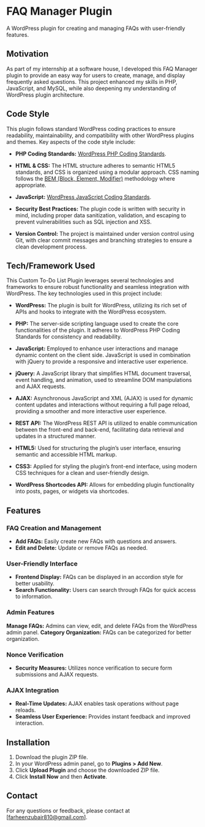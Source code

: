 
# FAQ Manager Plugin
A WordPress plugin for creating and managing FAQs with user-friendly features.

## Motivation

As part of my internship at a software house, I developed this FAQ Manager plugin to provide an easy way for users to create, manage, and display frequently asked questions. This project enhanced my skills in PHP, JavaScript, and MySQL, while also deepening my understanding of WordPress plugin architecture.

## Code Style

This plugin follows standard WordPress coding practices to ensure readability, maintainability, and compatibility with other WordPress plugins and themes. 
Key aspects of the code style include:

- **PHP Coding Standards:** [WordPress PHP Coding Standards](https://developer.wordpress.org/coding-standards/wordpress-coding-standards/php/). 

- **HTML & CSS:** The HTML structure adheres to semantic HTML5 standards, and CSS is organized using a modular approach. CSS naming follows the [BEM (Block, Element, Modifier)](http://getbem.com/introduction/) methodology where appropriate.

- **JavaScript:**  [WordPress JavaScript Coding Standards](https://developer.wordpress.org/coding-standards/wordpress-coding-standards/javascript/). 

- **Security Best Practices:** The plugin code is written with security in mind, including proper data sanitization, validation, and escaping to prevent vulnerabilities such as SQL injection and XSS.

- **Version Control:** The project is maintained under version control using Git, with clear commit messages and branching strategies to ensure a clean development process.


## Tech/Framework Used

This Custom To-Do List Plugin leverages several technologies and frameworks to ensure robust functionality and seamless integration with WordPress. The key technologies used in this project include:

- **WordPress:** The plugin is built for WordPress, utilizing its rich set of APIs and hooks to integrate with the WordPress ecosystem.

- **PHP:** The server-side scripting language used to create the core functionalities of the plugin. It adheres to WordPress PHP Coding Standards for consistency and readability.

- **JavaScript:** Employed to enhance user interactions and manage dynamic content on the client side. JavaScript is used in combination with jQuery to provide a responsive and interactive user experience.

- **jQuery:** A JavaScript library that simplifies HTML document traversal, event handling, and animation, used to streamline DOM manipulations and AJAX requests.

- **AJAX:** Asynchronous JavaScript and XML (AJAX) is used for dynamic content updates and interactions without requiring a full page reload, providing a smoother and more interactive user experience.

- **REST API:** The WordPress REST API is utilized to enable communication between the front-end and back-end, facilitating data retrieval and updates in a structured manner.

- **HTML5:** Used for structuring the plugin’s user interface, ensuring semantic and accessible HTML markup.

- **CSS3:** Applied for styling the plugin’s front-end interface, using modern CSS techniques for a clean and user-friendly design.

- **WordPress Shortcodes API:** Allows for embedding plugin functionality into posts, pages, or widgets via shortcodes.

## Features

### FAQ Creation and Management
- **Add FAQs:** Easily create new FAQs with questions and answers.
- **Edit and Delete:** Update or remove FAQs as needed.

### User-Friendly Interface
- **Frontend Display:** FAQs can be displayed in an accordion style for better usability.
- **Search Functionality:** Users can search through FAQs for quick access to information.

### Admin Features
**Manage FAQs:** Admins can view, edit, and delete FAQs from the WordPress admin panel.
**Category Organization:** FAQs can be categorized for better organization.

### Nonce Verification
- **Security Measures:** Utilizes nonce verification to secure form submissions and AJAX requests.

### AJAX Integration
- **Real-Time Updates:** AJAX enables task operations without page reloads.
- **Seamless User Experience:** Provides instant feedback and improved interaction.

## Installation

1. Download the plugin ZIP file.
2. In your WordPress admin panel, go to **Plugins > Add New**.
3. Click **Upload Plugin** and choose the downloaded ZIP file.
4. Click **Install Now** and then **Activate**.


## Contact

For any questions or feedback, please contact at [farheenzubair810@gmail.com].